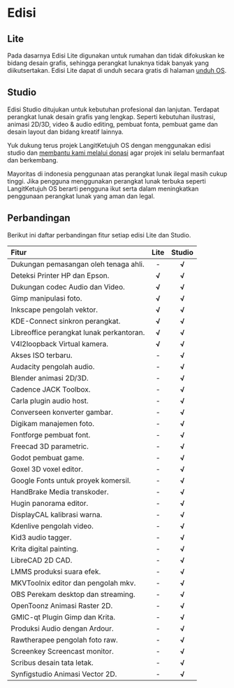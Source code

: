 # Edisi

## Lite

Pada dasarnya Edisi Lite digunakan untuk rumahan dan tidak difokuskan ke bidang desain grafis, sehingga perangkat lunaknya tidak banyak yang diikutsertakan. Edisi Lite dapat di unduh secara gratis di halaman [unduh OS](https://langitketujuh.id/os/unduh).

## Studio

Edisi Studio ditujukan untuk kebutuhan profesional dan lanjutan. Terdapat perangkat lunak desain grafis yang lengkap. Seperti kebutuhan ilustrasi, animasi 2D/3D, video & audio editing, pembuat fonta, pembuat game dan desain layout dan bidang kreatif lainnya.

Yuk dukung terus projek LangitKetujuh OS dengan menggunakan edisi studio dan [membantu kami melalui donasi](https://langitketujuh.id/kontribusi) agar projek ini selalu bermanfaat dan berkembang.

Mayoritas di indonesia penggunaan atas perangkat lunak ilegal masih cukup tinggi. Jika pengguna menggunakan perangkat lunak terbuka seperti LangitKetujuh OS berarti pengguna ikut serta dalam meningkatkan penggunaan perangkat lunak yang aman dan legal.

## Perbandingan

Berikut ini daftar perbandingan fitur setiap edisi Lite dan Studio.

| Fitur                                    | Lite  | Studio |
| :--------------------------------------- | :---: | :----: |
| Dukungan pemasangan oleh tenaga ahli.    |   -   | **√**  |
| Deteksi Printer HP dan Epson.            | **√** | **√**  |
| Dukungan codec Audio dan Video.          | **√** | **√**  |
| Gimp manipulasi foto.                    | **√** | **√**  |
| Inkscape pengolah vektor.                | **√** | **√**  |
| KDE-Connect sinkron perangkat.           | **√** | **√**  |
| Libreoffice perangkat lunak perkantoran. | **√** | **√**  |
| V4l2loopback Virtual kamera.             | **√** | **√**  |
| Akses ISO terbaru.                       |   -   | **√**  |
| Audacity pengolah audio.                 |   -   | **√**  |
| Blender animasi 2D/3D.                   |   -   | **√**  |
| Cadence JACK Toolbox.                    |   -   | **√**  |
| Carla plugin audio host.                 |   -   | **√**  |
| Converseen konverter gambar.             |   -   | **√**  |
| Digikam manajemen foto.                  |   -   | **√**  |
| Fontforge pembuat font.                  |   -   | **√**  |
| Freecad 3D parametric.                   |   -   | **√**  |
| Godot pembuat game.                      |   -   | **√**  |
| Goxel 3D voxel editor.                   |   -   | **√**  |
| Google Fonts untuk proyek komersil.      |   -   | **√**  |
| HandBrake Media transkoder.              |   -   | **√**  |
| Hugin panorama editor.                   |   -   | **√**  |
| DisplayCAL kalibrasi warna.              |   -   | **√**  |
| Kdenlive pengolah video.                 |   -   | **√**  |
| Kid3 audio tagger.                       |   -   | **√**  |
| Krita digital painting.                  |   -   | **√**  |
| LibreCAD 2D CAD.                         |   -   | **√**  |
| LMMS produksi suara efek.                |   -   | **√**  |
| MKVToolnix editor dan pengolah mkv.      |   -   | **√**  |
| OBS Perekam desktop dan streaming.       |   -   | **√**  |
| OpenToonz Animasi Raster 2D.             |   -   | **√**  |
| GMIC-qt Plugin Gimp dan Krita.           |   -   | **√**  |
| Produksi Audio dengan Ardour.            |   -   | **√**  |
| Rawtherapee pengolah foto raw.           |   -   | **√**  |
| Screenkey Screencast monitor.            |   -   | **√**  |
| Scribus desain tata letak.               |   -   | **√**  |
| Synfigstudio Animasi Vector 2D.          |   -   | **√**  |
